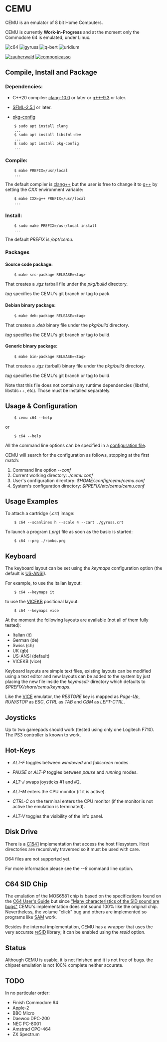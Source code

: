 # CEMU

CEMU is an emulator of 8 bit Home Computers.

CEMU is currently **Work-in-Progress** and at the moment only the Commodore 64 is
emulated, under Linux.

![c64](/images/c64.gif "CEMU C64")
![gyruss](/images/gyruss.gif "Gyruss")
![q-bert](/images/q-bert.gif "Q*Bert")
![uridium](/images/uridium.gif "Uridium")

[![zauberwald](/images/zauberwald.png "Zauberwald")](https://csdb.dk/release/?id=188005)
[![compopicasso](/images/compopicasso.png "Compopicasso")](https://csdb.dk/release/?id=185650)


## Compile, Install and Package

### Dependencies:
* C++20 compiler: [clang-10.0](https://clang.llvm.org) or later or
  [g++-9.3](https://en.wikipedia.org/wiki/GNU_Compiler_Collection) or later.

* [SFML-2.5.1](https://www.sfml-dev.org) or later.

* [pkg-config](https://www.freedesktop.org/wiki/Software/pkg-config)


```
    $ sudo apt install clang
    ...
    $ sudo apt install libsfml-dev
    ...
    $ sudo apt install pkg-config
    ...
```

### Compile:

```
    $ make PREFIX=/usr/local
    ...
```

The default compiler is [clang++](https://clang.llvm.org) but the user is free to
change it to [g++](https://en.wikipedia.org/wiki/GNU_Compiler_Collection) by
setting the *CXX* environment variable:

```
    $ make CXX=g++ PREFIX=/usr/local
    ...
```

### Install:

```
    $ sudo make PREFIX=/usr/local install
    ...
```

The default *PREFIX* is */opt/cemu*.

### Packages

#### Source code package:

```
    $ make src-package RELEASE=<tag>
```

That creates a *.tgz* tarball file under the *pkg/build* directory.

*tag* specifies the CEMU's git branch or tag to pack.

#### Debian binary package:

```
    $ make deb-package RELEASE=<tag>
```

That creates a *.deb* binary file under the *pkg/build* directory.

*tag* specifies the CEMU's git branch or tag to build.

#### Generic binary package:

```
    $ make bin-package RELEASE=<tag>
```

That creates a *.tgz* (tarball) binary file under the *pkg/build* directory.

*tag* specifies the CEMU's git branch or tag to build.

Note that this file does not contain any runtime dependencies (libsfml, libstdc++, etc).
Those must be installed separately.


## Usage & Configuration

```
    $ cemu c64 --help
```
or
```
    $ c64 --help
```
All the command line options can be specified in a
[configuration file](/bin/cemu.conf).

CEMU will search for the configuration as follows, stopping at the first match:
1. Command line option               *--conf*
2. Current working directory:        *./cemu.conf*
3. User's configuration directory:   *$HOME/.config/cemu/cemu.conf*
4. System's configuration directory: *$PREFIX/etc/cemu/cemu.conf*


## Usage Examples

To attach a cartridge (*.crt*) image:

```
    $ c64 --scanlines h --scale 4 --cart ./gyruss.crt
```
To launch a program (*.prg*) file as soon as the basic is started:

```
    $ c64 --prg ./rambo.prg
```


## Keyboard

The keyboard layout can be set using the *keymaps* configuration option
(the default is [US-ANSI](https://en.wikipedia.org/wiki/File:ANSI_Keyboard_Layout_Diagram_with_Form_Factor.svg)).

For example, to use the italian layout:
```
    $ c64 --keymaps it
```
to use the [VICEKB](https://vice-emu.pokefinder.org/index.php/File:C64keyboard.gif)
positional layout:
```
    $ c64 --keymaps vice
```

At the moment the following layouts are available (not all of them fully tested):
* Italian (it)
* German (de)
* Swiss (ch)
* UK (gb)
* US-ANSI (default)
* VICEKB (vice)

Keyboard layouts are simple text files, existing layouts can be modified using
a text editor and new layouts can be added to the system by just placing the
new file inside the *keymasdir* directory which defaults to
*$PREFIX/share/cemu/keymaps*.

Like the [VICE](https://en.wikipedia.org/wiki/VICE) emulator, the *RESTORE*
key is mapped as *Page-Up*, *RUN/STOP* as *ESC*, *CTRL* as *TAB* and
*CBM* as *LEFT-CTRL*.


## Joysticks

Up to two gamepads should work (tested using only one Logitech F710).
The PS3 controller is known to work.


## Hot-Keys

* *ALT-F* toggles between *windowed* and *fullscreen* modes.

* *PAUSE* or *ALT-P* toggles between *pause* and *running* modes.

* *ALT-J* swaps joysticks #1 and #2.

* *ALT-M* enters the CPU monitor (if it is active).

* *CTRL-C* on the terminal enters the CPU monitor (if the monitor is not
  active the emulation is terminated).

* *ALT-V* toggles the visibility of the info panel.


## Disk Drive

There is a [C1541](https://en.wikipedia.org/wiki/Commodore_1541) implementation that
access the host filesystem. Host directories are recursively traversed so it must be
used with care.

D64 files are not supported yet.

For more information please see the *--8* command line option.


## C64 SID Chip

The emulation of the MOS6581 chip is based on the specifications found on the
[C64 User's Guide](https://www.c64-wiki.com/wiki/Commodore_64_User%27s_Guide)
but since ["Many characteristics of the SID sound are bugs"](https://www.c64-wiki.com/wiki/SID#Trivia)
CEMU's implementation does not sound 100% like the original chip.
Nevertheless, the volume "click" bug and others are implemented so programs
like [SAM](https://en.wikipedia.org/wiki/Software_Automatic_Mouth) work.

Besides the internal implementation, CEMU has a wrapper that uses the very
accurate [reSID](https://en.wikipedia.org/wiki/ReSID) library; it can be
enabled using the *resid* option.


## Status

Although CEMU is usable, it is not finished and it is not free of bugs.
the chipset emulation is not 100% complete neither accurate.


## TODO

In no particular order:

* Finish Commodore 64
* Apple-2
* BBC Micro
* Daewoo DPC-200
* NEC PC-8001
* Amstrad CPC-464
* ZX Spectrum
